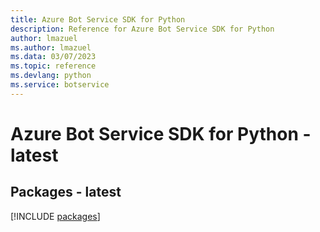 ```yaml
---
title: Azure Bot Service SDK for Python
description: Reference for Azure Bot Service SDK for Python
author: lmazuel
ms.author: lmazuel
ms.data: 03/07/2023
ms.topic: reference
ms.devlang: python
ms.service: botservice
---
```

# Azure Bot Service SDK for Python - latest
## Packages - latest
[!INCLUDE [packages](bot-service-index.md)]